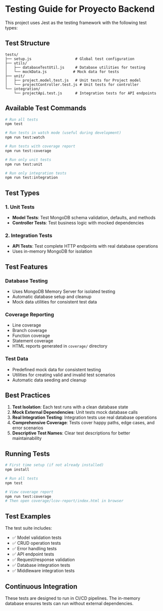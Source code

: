 # Testing Guide for Proyecto Backend

This project uses Jest as the testing framework with the following test types:

## Test Structure
```
tests/
├── setup.js                    # Global test configuration
├── utils/
│   ├── databaseTestUtil.js     # Database utilities for testing
│   └── mockData.js            # Mock data for tests
├── unit/
│   ├── project.model.test.js   # Unit tests for Project model
│   └── projectController.test.js # Unit tests for controller
└── integration/
    └── projectApi.test.js      # Integration tests for API endpoints
```

## Available Test Commands

```bash
# Run all tests
npm test

# Run tests in watch mode (useful during development)
npm run test:watch

# Run tests with coverage report
npm run test:coverage

# Run only unit tests
npm run test:unit

# Run only integration tests
npm run test:integration
```

## Test Types

### 1. Unit Tests
- **Model Tests**: Test MongoDB schema validation, defaults, and methods
- **Controller Tests**: Test business logic with mocked dependencies

### 2. Integration Tests
- **API Tests**: Test complete HTTP endpoints with real database operations
- Uses in-memory MongoDB for isolation

## Test Features

### Database Testing
- Uses MongoDB Memory Server for isolated testing
- Automatic database setup and cleanup
- Mock data utilities for consistent test data

### Coverage Reporting
- Line coverage
- Branch coverage
- Function coverage
- Statement coverage
- HTML reports generated in `coverage/` directory

### Test Data
- Predefined mock data for consistent testing
- Utilities for creating valid and invalid test scenarios
- Automatic data seeding and cleanup

## Best Practices

1. **Test Isolation**: Each test runs with a clean database state
2. **Mock External Dependencies**: Unit tests mock database calls
3. **Real Integration Testing**: Integration tests use real database operations
4. **Comprehensive Coverage**: Tests cover happy paths, edge cases, and error scenarios
5. **Descriptive Test Names**: Clear test descriptions for better maintainability

## Running Tests

```bash
# First time setup (if not already installed)
npm install

# Run all tests
npm test

# View coverage report
npm run test:coverage
# Then open coverage/lcov-report/index.html in browser
```

## Test Examples

The test suite includes:
- ✅ Model validation tests
- ✅ CRUD operation tests  
- ✅ Error handling tests
- ✅ API endpoint tests
- ✅ Request/response validation
- ✅ Database integration tests
- ✅ Middleware integration tests

## Continuous Integration

These tests are designed to run in CI/CD pipelines. The in-memory database ensures tests can run without external dependencies.